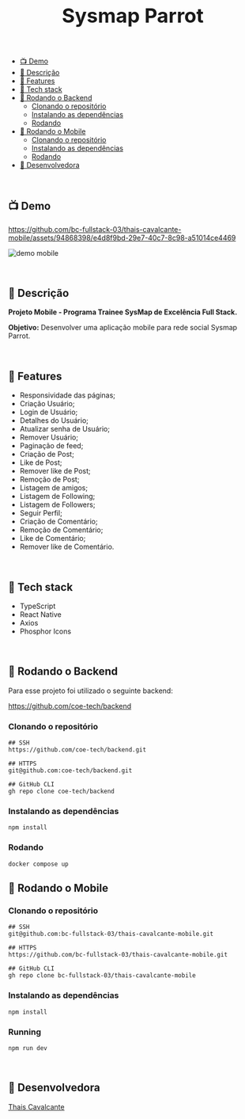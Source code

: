 <p align="center">
 <h1 align="center" style="font-size:40px">Sysmap Parrot</h2>
</p>


<br />

- [📺 Demo](#-demo)
- [🧾 Descrição](#-descrição)
- [📖 Features](#-features)
- [🔧 Tech stack](#-tech-stack)
- [🚀 Rodando o Backend](#-rodando-o-backend)
  - [Clonando o repositório](#clonando-repositorio)
  - [Instalando as dependências](#instalando-as-dependencias)
  - [Rodando](#rodando)
- [🚀 Rodando o Mobile](#-rodando-o-mobile)
  - [Clonando o repositório](#clonando-repositorio)
  - [Instalando as dependências](#instalando-as-dependencias)
  - [Rodando](#rodando)
- [👤 Desenvolvedora](#-desenvolvedora)

<br />

<a name="demo"></a>
## 📺 Demo


https://github.com/bc-fullstack-03/thais-cavalcante-mobile/assets/94868398/e4d8f9bd-29e7-40c7-8c98-a51014ce4469

![demo mobile](https://github.com/bc-fullstack-03/thais-cavalcante-mobile/assets/94868398/4261f2d8-ce67-4189-b9dd-92a525f21648)

<br />

<a name="descrição"></a>
## 🧾 Descrição

**Projeto Mobile - Programa Trainee SysMap de Excelência Full Stack.**

**Objetivo:** Desenvolver uma aplicação mobile para rede social Sysmap Parrot.

<br />

<a name="features"></a>
## 📖 Features

- Responsividade das páginas;
- Criação Usuário;
- Login de Usuário;
- Detalhes do Usuário;
- Atualizar senha de Usuário;
- Remover Usuário;
- Paginação de feed;
- Criação de Post;
- Like de Post;
- Remover like de Post;
- Remoção de Post;
- Listagem de amigos;
- Listagem de Following;
- Listagem de Followers;
- Seguir Perfil;
- Criação de Comentário;
- Remoção de Comentário;
- Like de Comentário;
- Remover like de Comentário.


<br />

<a name="tech-stack"></a>
## 🔧 Tech stack

- TypeScript
- React Native
- Axios
- Phosphor Icons

<br />

<a name="rodando-o-backend"></a>
## 🚀 Rodando o Backend

Para esse projeto foi utilizado o seguinte backend:

https://github.com/coe-tech/backend

### Clonando o repositório

```
## SSH
https://github.com/coe-tech/backend.git

## HTTPS
git@github.com:coe-tech/backend.git

## GitHub CLI
gh repo clone coe-tech/backend
```

### Instalando as dependências

```
npm install
```
<a name="rodando"></a>
### Rodando

```
docker compose up 
```
<a name="rodando-o-mobile"></a>
## 🚀 Rodando o Mobile

### Clonando o repositório

```
## SSH
git@github.com:bc-fullstack-03/thais-cavalcante-mobile.git

## HTTPS
https://github.com/bc-fullstack-03/thais-cavalcante-mobile.git

## GitHub CLI
gh repo clone bc-fullstack-03/thais-cavalcante-mobile
```

### Instalando as dependências

```
npm install
```
<a name="rodando"></a>
### Running

```
npm run dev
```

<br />

<a name="desenvolvedora"></a>
## 👤 Desenvolvedora

[Thais Cavalcante](https://www.linkedin.com/in/thaispcavalcante/)

